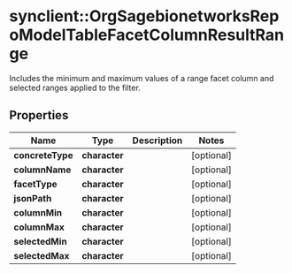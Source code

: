 # synclient::OrgSagebionetworksRepoModelTableFacetColumnResultRange

Includes the minimum and maximum values of a range facet column and selected ranges applied to the filter.

## Properties
Name | Type | Description | Notes
------------ | ------------- | ------------- | -------------
**concreteType** | **character** |  | [optional] 
**columnName** | **character** |  | [optional] 
**facetType** | **character** |  | [optional] 
**jsonPath** | **character** |  | [optional] 
**columnMin** | **character** |  | [optional] 
**columnMax** | **character** |  | [optional] 
**selectedMin** | **character** |  | [optional] 
**selectedMax** | **character** |  | [optional] 


